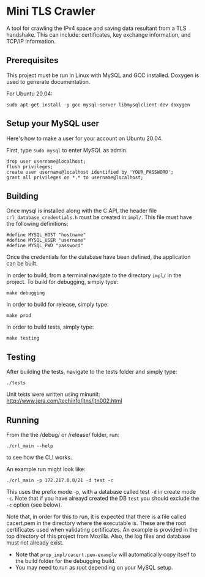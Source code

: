 # Mini TLS Crawler

A tool for crawling the IPv4 space and saving data resultant from a TLS handshake. This can include: certificates, key exchange information, and TCP/IP information.

## Prerequisites

This project must be run in Linux with MySQL and GCC installed. Doxygen is used to generate documentation.

For Ubuntu 20.04:

`sudo apt-get install -y gcc mysql-server libmysqlclient-dev doxygen`

## Setup your MySQL user

Here's how to make a user for your account on Ubuntu 20.04.

First, type `sudo mysql` to enter MySQL as admin.

```
drop user username@localhost;
flush privileges;
create user username@localhost identified by 'YOUR_PASSWORD';
grant all privileges on *.* to username@localhost;
```

## Building
Once mysql is installed along with the C API, the header file `crl_database_credentials.h` must be created in `impl/`. This file must have the following definitions:

```
#define MYSQL_HOST "hostname"
#define MYSQL_USER "username"
#define MYSQL_PWD "password" 
```

Once the credentials for the database have been defined, the application can be built.

In order to build, from a terminal navigate to the directory `impl/` in the project. To build for debugging, simply type:

```
make debugging
```

In order to build for release, simply type:

```
make prod
```

In order to build tests, simply type:

```
make testing
```

## Testing
After building the tests, navigate to the tests folder and simply type:
```
./tests
```
Unit tests were written using minunit: http://www.jera.com/techinfo/jtns/jtn002.html

## Running

From the the /debug/ or /release/ folder, run:
```
./crl_main --help
```
to see how the CLI works. 

An example run might look like:
```
./crl_main -p 172.217.0.0/21 -d test -c
```

This uses the prefix mode `-p`, with a database called test `-d` in create mode `-c`. Note that if you have alreayd created the DB `test` you should exclude the `-c` option (see below).

Note that, in order for this to run, it is expected that there is a file called cacert.pem in the directory where the executable is. These are the root certificates used when validating certificates. An example is provided in the top directory of this project from Mozilla. Also, the log files and database must not already exist.
- Note that `prop_impl/cacert.pem-example` will automatically copy itself to the build folder for the debugging build. 
- You may need to run as root depending on your MySQL setup.

